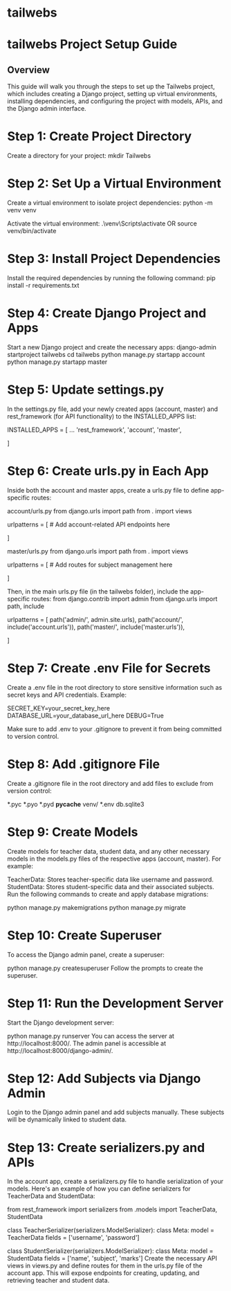 # tailwebs

# tailwebs Project Setup Guide

## Overview
This guide will walk you through the steps to set up the Tailwebs project, which includes creating a Django project, setting up virtual environments, installing dependencies, and configuring the project with models, APIs, and the Django admin interface.


# Step 1: Create Project Directory
Create a directory for your project:
mkdir Tailwebs

# Step 2: Set Up a Virtual Environment
Create a virtual environment to isolate project dependencies:
python -m venv venv

Activate the virtual environment:
.\venv\Scripts\activate OR
source venv/bin/activate

# Step 3: Install Project Dependencies
Install the required dependencies by running the following command:
pip install -r requirements.txt

# Step 4: Create Django Project and Apps
Start a new Django project and create the necessary apps:
django-admin startproject tailwebs
cd tailwebs
python manage.py startapp account
python manage.py startapp master

# Step 5: Update settings.py
In the settings.py file, add your newly created apps (account, master) and rest_framework (for API functionality) to the INSTALLED_APPS list:

INSTALLED_APPS = [
...
'rest_framework',
'account',
'master',

]

# Step 6: Create urls.py in Each App
Inside both the account and master apps, create a urls.py file to define app-specific routes:

account/urls.py
from django.urls import path
from . import views

urlpatterns = [
    # Add account-related API endpoints here
    
]

master/urls.py
from django.urls import path
from . import views

urlpatterns = [
    # Add routes for subject management here
    
]

Then, in the main urls.py file (in the tailwebs folder), include the app-specific routes:
from django.contrib import admin
from django.urls import path, include

urlpatterns = [
    path('admin/', admin.site.urls),
    path('account/', include('account.urls')),
    path('master/', include('master.urls')), 
    
]
# Step 7: Create .env File for Secrets
Create a .env file in the root directory to store sensitive information such as secret keys and API credentials. Example:

SECRET_KEY=your_secret_key_here
DATABASE_URL=your_database_url_here
DEBUG=True

Make sure to add .env to your .gitignore to prevent it from being committed to version control.

# Step 8: Add .gitignore File
Create a .gitignore file in the root directory and add files to exclude from version control:

*.pyc
*.pyo
*.pyd
__pycache__
venv/
*.env
db.sqlite3

# Step 9: Create Models
Create models for teacher data, student data, and any other necessary models in the models.py files of the respective apps (account, master). For example:

TeacherData: Stores teacher-specific data like username and password.
StudentData: Stores student-specific data and their associated subjects.
Run the following commands to create and apply database migrations:

python manage.py makemigrations
python manage.py migrate

# Step 10: Create Superuser
To access the Django admin panel, create a superuser:

python manage.py createsuperuser
Follow the prompts to create the superuser.

# Step 11: Run the Development Server
Start the Django development server:

python manage.py runserver
You can access the server at http://localhost:8000/. The admin panel is accessible at http://localhost:8000/django-admin/.

# Step 12: Add Subjects via Django Admin
Login to the Django admin panel and add subjects manually. These subjects will be dynamically linked to student data.

# Step 13: Create serializers.py and APIs
In the account app, create a serializers.py file to handle serialization of your models. Here's an example of how you can define serializers for TeacherData and StudentData:

from rest_framework import serializers
from .models import TeacherData, StudentData

class TeacherSerializer(serializers.ModelSerializer):
    class Meta:
        model = TeacherData
        fields = ['username', 'password']

class StudentSerializer(serializers.ModelSerializer):
    class Meta:
        model = StudentData
        fields = ['name', 'subject', 'marks']
Create the necessary API views in views.py and define routes for them in the urls.py file of the account app. This will expose endpoints for creating, updating, and retrieving teacher and student data.

